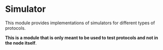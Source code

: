 # Simulator

This module provides implementations of simulators for different types of protocols.

**This is a module that is only meant to be used to test protocols and not in the node itself**.
